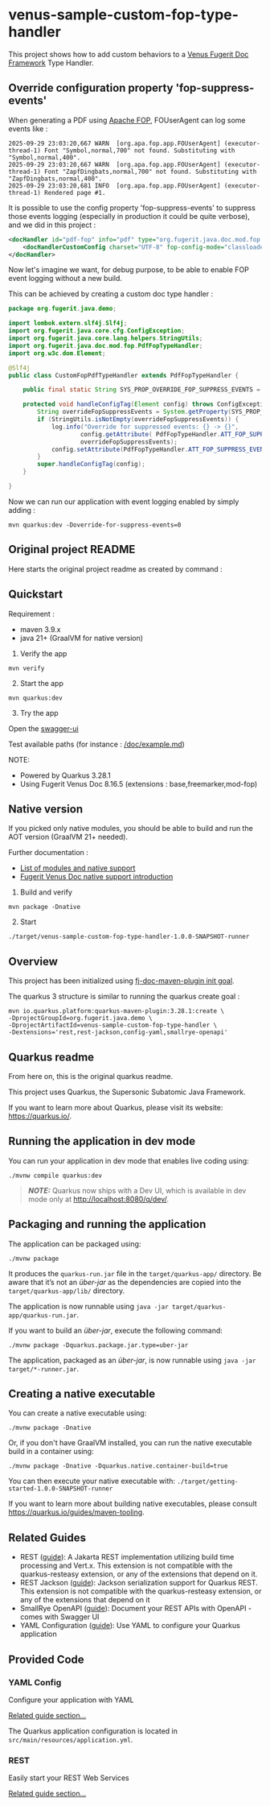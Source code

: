 # venus-sample-custom-fop-type-handler

This project shows how to add custom behaviors to a [Venus Fugerit Doc Framework](https://github.com/fugerit-org/fj-doc) Type Handler.

## Override configuration property 'fop-suppress-events'

When generating a PDF using [Apache FOP](https://xmlgraphics.apache.org/fop/), FOUserAgent can log some events like : 

```shell
2025-09-29 23:03:20,667 WARN  [org.apa.fop.app.FOUserAgent] (executor-thread-1) Font "Symbol,normal,700" not found. Substituting with "Symbol,normal,400".
2025-09-29 23:03:20,667 WARN  [org.apa.fop.app.FOUserAgent] (executor-thread-1) Font "ZapfDingbats,normal,700" not found. Substituting with "ZapfDingbats,normal,400".
2025-09-29 23:03:20,681 INFO  [org.apa.fop.app.FOUserAgent] (executor-thread-1) Rendered page #1.
```

It is possible to use the config property 'fop-suppress-events' to suppress those events logging (especially in production it could be quite verbose), and we did in this project : 

```xml
<docHandler id="pdf-fop" info="pdf" type="org.fugerit.java.doc.mod.fop.PdfFopTypeHandler">
    <docHandlerCustomConfig charset="UTF-8" fop-config-mode="classloader" fop-config-classloader-path="venus-sample-custom-fop-type-handler/fop-config.xml" fop-suppress-events="1"/>
</docHandler>
```

Now let's imagine we want, for debug purpose, to be able to enable FOP event logging without a new build.

This can be achieved by creating a custom doc type handler : 

```java
package org.fugerit.java.demo;

import lombok.extern.slf4j.Slf4j;
import org.fugerit.java.core.cfg.ConfigException;
import org.fugerit.java.core.lang.helpers.StringUtils;
import org.fugerit.java.doc.mod.fop.PdfFopTypeHandler;
import org.w3c.dom.Element;

@Slf4j
public class CustomFopPdfTypeHandler extends PdfFopTypeHandler {

    public final static String SYS_PROP_OVERRIDE_FOP_SUPPRESS_EVENTS = "override-for-suppress-events";

    protected void handleConfigTag(Element config) throws ConfigException {
        String overrideFopSuppressEvents = System.getProperty(SYS_PROP_OVERRIDE_FOP_SUPPRESS_EVENTS);
        if (StringUtils.isNotEmpty(overrideFopSuppressEvents)) {
            log.info("Override for suppressed events: {} -> {}",
                    config.getAttribute( PdfFopTypeHandler.ATT_FOP_SUPPRESS_EVENTS ),
                    overrideFopSuppressEvents);
            config.setAttribute(PdfFopTypeHandler.ATT_FOP_SUPPRESS_EVENTS, overrideFopSuppressEvents);
        }
        super.handleConfigTag(config);
    }

}
```

Now we can run our application with event logging enabled by simply adding : 

```shell
mvn quarkus:dev -Doverride-for-suppress-events=0
```

## Original project README

Here starts the original project readme as created by command :

## Quickstart

Requirement :

* maven 3.9.x
* java 21+ (GraalVM for native version)

1. Verify the app

```shell
mvn verify
```

2. Start the app

```shell
mvn quarkus:dev
```

3. Try the app

Open the [swagger-ui](http://localhost:8080/q/swagger-ui/)

Test available paths (for instance : [/doc/example.md](http://localhost:8080/doc/example.md))

NOTE:

* Powered by Quarkus 3.28.1
* Using Fugerit Venus Doc 8.16.5 (extensions : base,freemarker,mod-fop)

## Native version

If you picked only native modules, you should be able to build and run the AOT version (GraalVM 21+ needed).

Further documentation :

* [List of modules and native support](https://venusdocs.fugerit.org/guide/#available-extensions)
* [Fugerit Venus Doc native support introduction](https://venusdocs.fugerit.org/guide/#doc-native-support)

1. Build and verify

```shell
mvn package -Dnative
```

2. Start

```shell
./target/venus-sample-custom-fop-type-handler-1.0.0-SNAPSHOT-runner
```

## Overview

This project has been initialized using [fj-doc-maven-plugin init goal](https://venusdocs.fugerit.org/guide/#maven-plugin-goal-init).

The quarkus 3 structure is similar to running the quarkus create goal : 

```shell
mvn io.quarkus.platform:quarkus-maven-plugin:3.28.1:create \
-DprojectGroupId=org.fugerit.java.demo \
-DprojectArtifactId=venus-sample-custom-fop-type-handler \
-Dextensions='rest,rest-jackson,config-yaml,smallrye-openapi'
```

## Quarkus readme

From here on, this is the original quarkus readme.

This project uses Quarkus, the Supersonic Subatomic Java Framework.

If you want to learn more about Quarkus, please visit its website: <https://quarkus.io/>.

## Running the application in dev mode

You can run your application in dev mode that enables live coding using:

```shell script
./mvnw compile quarkus:dev
```

> **_NOTE:_**  Quarkus now ships with a Dev UI, which is available in dev mode only at <http://localhost:8080/q/dev/>.

## Packaging and running the application

The application can be packaged using:

```shell script
./mvnw package
```

It produces the `quarkus-run.jar` file in the `target/quarkus-app/` directory.
Be aware that it’s not an _über-jar_ as the dependencies are copied into the `target/quarkus-app/lib/` directory.

The application is now runnable using `java -jar target/quarkus-app/quarkus-run.jar`.

If you want to build an _über-jar_, execute the following command:

```shell script
./mvnw package -Dquarkus.package.jar.type=uber-jar
```

The application, packaged as an _über-jar_, is now runnable using `java -jar target/*-runner.jar`.

## Creating a native executable

You can create a native executable using:

```shell script
./mvnw package -Dnative
```

Or, if you don't have GraalVM installed, you can run the native executable build in a container using:

```shell script
./mvnw package -Dnative -Dquarkus.native.container-build=true
```

You can then execute your native executable with: `./target/getting-started-1.0.0-SNAPSHOT-runner`

If you want to learn more about building native executables, please consult <https://quarkus.io/guides/maven-tooling>.

## Related Guides

- REST ([guide](https://quarkus.io/guides/rest)): A Jakarta REST implementation utilizing build time processing and Vert.x. This extension is not compatible with the quarkus-resteasy extension, or any of the extensions that depend on it.
- REST Jackson ([guide](https://quarkus.io/guides/rest#json-serialisation)): Jackson serialization support for Quarkus REST. This extension is not compatible with the quarkus-resteasy extension, or any of the extensions that depend on it
- SmallRye OpenAPI ([guide](https://quarkus.io/guides/openapi-swaggerui)): Document your REST APIs with OpenAPI - comes with Swagger UI
- YAML Configuration ([guide](https://quarkus.io/guides/config-yaml)): Use YAML to configure your Quarkus application

## Provided Code

### YAML Config

Configure your application with YAML

[Related guide section...](https://quarkus.io/guides/config-reference#configuration-examples)

The Quarkus application configuration is located in `src/main/resources/application.yml`.

### REST

Easily start your REST Web Services

[Related guide section...](https://quarkus.io/guides/getting-started-reactive#reactive-jax-rs-resources)
